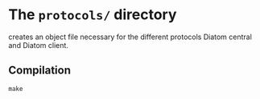 # The `protocols/` directory

creates an object file necessary for the different
protocols Diatom central and Diatom client.

## Compilation
```
make
```

